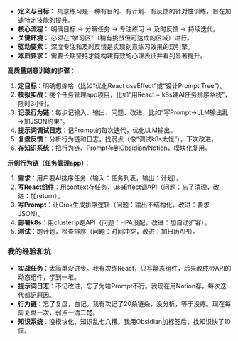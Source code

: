 
*   **定义与目标：** 刻意练习是一种有目的、有计划、有反馈的针对性训练，旨在加速特定技能的提升。
*   **核心流程：** 明确目标 -> 分解任务 -> 专注练习 -> 及时反馈 -> 持续迭代。
*   **关键环境：** 必须在“学习区”（稍有挑战但可达成的区域）进行。
*   **驱动要素：** 深度专注和及时反馈是实现刻意练习效果的双引擎。
*   **本质要求：** 需要长期坚持才能构建有效的心理表征并看到显著提升。


**高质量刻意训练的步骤**：

1. **定目标**：明确想练啥（比如“优化React useEffect”或“设计Prompt Tree”）。
2. **模拟实战**：挑个任务管理app项目，比如“用React + k8s建AI任务排序系统”，限时3小时。
3. **记录行为链**：每步记输入、输出、问题、改进，比如“写Prompt→LLM输出乱→加JSON约束”。
4. **提示词调试日志**：记Prompt的每次迭代，优化LLM输出。
5. **复盘反馈**：分析行为链和日志，找弱点（像“调试k8s太慢”），下次改进。
6. **存知识系统**：把行为链、Prompt存到Obsidian/Notion，模块化复用。

**示例行为链（任务管理app）**：

1. **需求**：用户要AI排序任务（输入：任务列表，输出：计划）。
2. **写React组件**：用context存任务，useEffect调API（问题：忘了清理，改进：加return）。
3. **写Prompt**：让Grok生成排序逻辑（问题：输出不结构化，改进：要求JSON）。
4. **部署k8s**：用clusterip跑API（问题：HPA没配，改进：加自动扩容）。
5. **测试**：跑计划，检查排序（问题：时间冲突，改进：加日历API）。

### 我的经验和坑

- **实战任务**：太简单没进步。我有次练React，只写静态组件，后来改成带API的动态组件，学到一堆。
- **提示词日志**：不记改进，忘了为啥Prompt不行。我现在用Notion存，每次迭代都记原因。
- **行为链**：忘了复盘，白记。我有次记了20条链条，没分析，等于没练。现在每周复盘一次，弱点一清二楚。
- **知识系统**：没模块化，知识乱七八糟。我用Obsidian加标签后，找知识快了10倍。